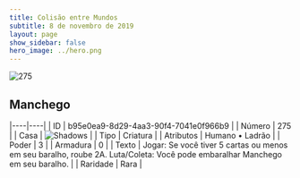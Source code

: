 ```yaml
---
title: Colisão entre Mundos
subtitle: 8 de novembro de 2019
layout: page
show_sidebar: false
hero_image: ../hero.png
---
```


![275](https://cdn.keyforgegame.com/media/card_front/pt/452_275_WPGJ45F3487F_pt.png)

## Manchego

|----|----|
| ID | b95e0ea9-8d29-4aa3-90f4-7041e0f966b9 |
| Número | 275 |
| Casa | ![Shadows](https://archonarcana.com/images/thumb/e/ee/Shadows.png/22px-Shadows.png "Sombras") |
| Tipo | Criatura |
| Atributos | Humano • Ladrão |
| Poder | 3 |
| Armadura | 0 |
| Texto | Jogar: Se você tiver 5 cartas ou menos em seu baralho, roube 2A. Luta/Coleta: Você pode embaralhar Manchego em seu baralho. |
| Raridade | Rara |
